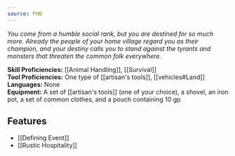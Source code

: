 ```yaml
---
source: PHB
---
```

_You come from a humble social rank, but you are destined for so much more. Already the people of your home village regard you as their champion, and your destiny calls you to stand against the tyrants and monsters that threaten the common folk everywhere._

**Skill Proficiencies:** [[Animal Handling]], [[Survival]]  
**Tool Proficiencies:** One type of [[artisan's tools]], [[vehicles#Land]]
**Languages:** None  
**Equipment:** A set of [[artisan's tools]] (one of your choice), a shovel, an iron pot, a set of common clothes, and a pouch containing 10 gp

## Features
- [[Defining Event]]
- [[Rustic Hospitality]]


